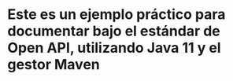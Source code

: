 # Este es un ejemplo práctico para documentar bajo el estándar de Open API, utilizando Java 11 y el gestor Maven

